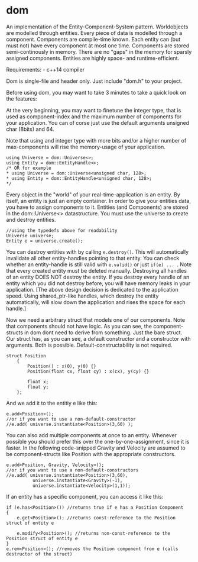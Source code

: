 # dom
An implementation of the Entity-Component-System pattern. Worldobjects are modelled through entities.
Every piece of data is modelled through a component. Components are compile-time known.
Each entity can (but must not) have every component at most one time.
Components are stored semi-continously in memory. There are no "gaps" in the memory for
sparsly assigned components. Entities are highly space- and runtime-efficient.

Requirements: - c++14 compiler

Dom is single-file and header only. Just include "dom.h" to your project.

Before using dom, you may want to take 3 minutes to take a quick look on the features:

At the very beginning, you may want to finetune the integer type, that is used as component-index
and the maximum number of components for your application. You can of corse just use the default
arguments unsigned char (8bits) and 64.

Note that using and integer type with more bits and/or a higher number of max-components will
rise the memory-usage of your application. 

```
using Universe = dom::Universe<>;
using Entity = dom::EntityHandle<>;
/* OR for example
* using Universe = dom::Universe<unsigned char, 128>;
* using Entity = dom::EntityHandle<unsigned char, 128>;
*/
```

Every object in the "world" of your real-time-application is an entity.
By itself, an entity is just an empty container. In order to give your entities
data, you have to assign components to it. 
Entities (and Components) are stored in the dom::Universe<> datastructure. You must use the universe
to create and destroy entities. 

```
//using the typedefs above for readability
Universe universe;
Entity e = universe.create();
```

You can destroy entities with by calling `e.destroy()`. This will automatically invalidate all other
entity-handles pointing to that entity. You can check whether an entity-handle is still valid with
`e.valid()` or just `if(e) ... `.
Note that every created entity must be deleted manually. Destroying all handles of an entity DOES NOT
destroy the entity. If you destroy every handle of an entity which you did not destroy before, you
will have memory leaks in your application.
[The above design decision is dedicated to the application speed. Using shared_ptr-like handles, which
destroy the entity automatically, will slow down the application and rises the space for each handle.]

Now we need a arbitrary struct that models one of our components. Note that components should not have logic.
As you can see, the component-structs in dom dont need to derive from something. Just the bare struct.
Our struct has, as you can see, a default constructor and a constructor with arguments. Both is possible.
Default-constructability is not required.
```
struct Position
    {
        Position() : x(0), y(0) {}
        Position(float cx, float cy) : x(cx), y(cy) {}

        float x;
        float y;
    };
```

And we add it to the entitiy e like this:
```
e.add<Position>();
//or if you want to use a non-default-constructor
//e.add( universe.instantiate<Position>(3,60) );
```

You can also add multiple components at once to an entity. Whenever possible you should prefer this over the
one-by-one-assignment, since it is faster. In the following code-snipped Gravity and Velocity are assumed to
be component-structs like Position with the appropriate constructors.
```
e.add<Position, Gravity, Velocity>();
//or if you want to use a non-default-constructors
//e.add( universe.instantiate<Position>(3,60),
          universe.instantiate<Gravity>(-1),
          universe.instantiate<Velocity>(1,1));
```

If an entity has a specific component, you can access it like this:
```
if (e.has<Position>()) //returns true if e has a Position Component
{
    e.get<Position>(); //returns const-reference to the Position struct of entity e
    
    e.modify<Position>(); //returns non-const-reference to the Position struct of entity e
}
e.rem<Position>(); //removes the Position component from e (calls destructor of the struct)
```


